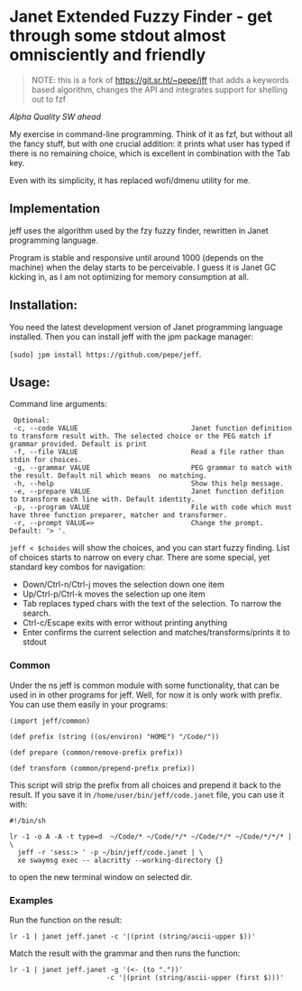 # Janet Extended Fuzzy Finder - get through some stdout almost omnisciently and friendly
> NOTE: this is a fork of https://git.sr.ht/~pepe/jff that adds a keywords based algorithm, changes the API and integrates support for shelling out to fzf

*Alpha Quality SW ahead*

My exercise in command-line programming. Think of it as fzf, but without all the
fancy stuff, but with one crucial addition: it prints what user has typed if
there is no remaining choice, which is excellent in combination with the Tab key.

Even with its simplicity, it has replaced wofi/dmenu utility for me.

## Implementation

jeff uses the algorithm used by the fzy fuzzy finder, rewritten in Janet programming
language.

Program is stable and responsive until around 1000 (depends on the machine)
when the delay starts to be perceivable. I guess it is Janet GC kicking in, as I
am not optimizing for memory consumption at all.

## Installation:

You need the latest development version of Janet programming language installed.
Then you can install jeff with the jpm package manager:

`[sudo] jpm install https://github.com/pepe/jeff`.

## Usage:

Command line arguments:

```
 Optional:
 -c, --code VALUE                            Janet function definition to transform result with. The selected choice or the PEG match if grammar provided. Default is print
 -f, --file VALUE                            Read a file rather than stdin for choices.
 -g, --grammar VALUE                         PEG grammar to match with the result. Default nil which means  no matching.
 -h, --help                                  Show this help message.
 -e, --prepare VALUE                         Janet function defition to transform each line with. Default identity.
 -p, --program VALUE                         File with code which must have three function preparer, matcher and transformer.
 -r, --prompt VALUE=>                        Change the prompt. Default: '> '.
```

`jeff < $choides` will show the choices, and you can start fuzzy finding.
List of choices starts to narrow on every char. There are some special, yet
standard key combos for navigation:

- Down/Ctrl-n/Ctrl-j moves the selection down one item
- Up/Ctrl-p/Ctrl-k moves the selection up one item
- Tab replaces typed chars with the text of the selection. To narrow the search.
- Ctrl-c/Escape exits with error without printing anything
- Enter confirms the current selection and matches/transforms/prints it to stdout

### Common

Under the ns jeff is common module with some functionality, that can be used in
in other programs for jeff. Well, for now it is only work with prefix. You can
use them easily in your programs:

```
(import jeff/common)

(def prefix (string ((os/environ) "HOME") "/Code/"))

(def prepare (common/remove-prefix prefix))

(def transform (common/prepend-prefix prefix))
```

This script will strip the prefix from all choices and prepend it back to the
result. If you save it in `/home/user/bin/jeff/code.janet` file, you can use it with:

```
#!/bin/sh

lr -1 -o A -A -t type=d  ~/Code/* ~/Code/*/* ~/Code/*/* ~/Code/*/*/* | \
  jeff -r 'sess:> ' -p ~/bin/jeff/code.janet | \
  xe swaymsg exec -- alacritty --working-directory {}
```

to open the new terminal window on selected dir.

### Examples

Run the function on the result:

```
lr -1 | janet jeff.janet -c '|(print (string/ascii-upper $))'
```

Match the result with the grammar and then runs the function:

```
lr -1 | janet jeff.janet -g '(<- (to "."))'
                        -c '|(print (string/ascii-upper (first $)))'
```

